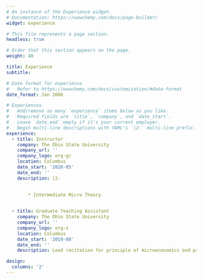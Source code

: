 ```yaml
---
# An instance of the Experience widget.
# Documentation: https://wowchemy.com/docs/page-builder/
widget: experience

# This file represents a page section.
headless: true

# Order that this section appears on the page.
weight: 40

title: Experience
subtitle:

# Date format for experience
#   Refer to https://wowchemy.com/docs/customization/#date-format
date_format: Jan 2006

# Experiences.
#   Add/remove as many `experience` items below as you like.
#   Required fields are `title`, `company`, and `date_start`.
#   Leave `date_end` empty if it's your current employer.
#   Begin multi-line descriptions with YAML's `|2-` multi-line prefix.
experience:
  - title: Instructor
    company: The Ohio State University
    company_url: ''
    company_logo: org-gc
    location: Columbus
    date_start: '2020-05'
    date_end: ''
    description: |2-
       
        
        * Intermediate Micro Theory


  - title: Graduate Teaching Assistant
    company: The Ohio State University
    company_url: ''
    company_logo: org-x
    location: Columbus
    date_start: '2019-08'
    date_end: ''
    description: Lead recitation for principle of microeconomics and principle of macroeconomics.

design:
  columns: '2'
---
```

